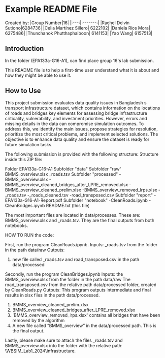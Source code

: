# Example README File

Created by:
|Group Number|16|
|:---:|:-------:|
|Rachel Delvin Sutiono|6284736|
|Celia Martínez Sillero| 6222102|
|Daniela Ríos Mora| 6275486|
|Thunchanok Phutthaphaiboon| 6141153|
|Yao Wang| 6157513|

## Introduction

In the folder (EPA133a-G16-A1),  can find place group 16's lab submission.

This README file is to help a first-time user understand what it is about and how they might be able to use it.

## How to Use

This project submission  evaluates data quality issues in Bangladesh s transport infrastructure dataset, which contains information on the locations of roads and bridges key elements for assessing bridge infrastructure criticality, vulnerability, and investment priorities. However, errors and missing details in the data can compromise simulation outcomes. To address this, we identify the main issues, propose strategies for resolution, prioritize the most critical problems, and implement selected solutions. The objective is to enhance data quality and ensure the dataset is ready for future simulation tasks.

The following submission is provided with the following structure:
Structure inside this ZIP file: 

Folder EPA133a-G16-A1
  Subfolder "data"
    Subfolder "raw"
        BMMS_overview.xlsx
        _roads.tsv
    Subfolder "processed"
        -BMMS_overview.xlsx
        -BMMS_overview_cleaned_bridges_after_LPRE_removed.xlsx
        -BMMS_overview_cleaned_prelim.xlsx
        -BMMS_overview_removed_lrps.xlsx
        -_roads.tsv
        -_roads_cleaned.tsv
        -road_transposed.csv
  Subfolder "report"
    -EPA133a-G16-A1-Report.pdf
  Subfolder "notebook"
    -CleanRoads.ipynb
    -CleanBridges.ipynb
  README.txt (this file)

The most important files are located in data/processes. These are: BMMS_overview.xlsx and _roads.tsv. They are the final outputs from both notebooks.
  
  HOW TO RUN the code: 

First, run the program CleanRoads.ipynb. 
Inputs:  _roads.tsv from the folder in the path data/raw 
Outputs:  
1. new file called _roads.tsv and road_transposed.csv in the path data/processed 

Secondly, run the program CleanBridges.ipynb
Inputs: the BMMS_overview.xlsx from the folder in the path data/raw
The road_transposed.csv from the relative path data/processed folder, created by CleanRoads.py
Outputs:  This program outputs intermediate and final results in xlsx files in the path data/processed.

1. BMMS_overview_cleaned_prelim.xlsx
2. BMMS_overview_cleaned_bridges_after_LPRE_removed.xlsx
3. 'BMMS_overview_removed_lrps.xlsx' contains all bridges that have been removed by the algorithm
4. A new file called “BMMS_overview” in the data/processed path. This is the final output.

  Lastly, please make sure to attach the files _roads.tsv and BMMS_overview.xlsx into the folder with the relative path: \WBSIM_Lab1_2024\infrastructure. 